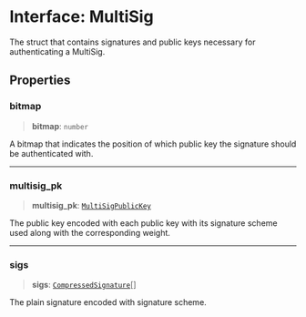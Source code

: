 # Interface: MultiSig

The struct that contains signatures and public keys necessary for authenticating a MultiSig.

## Properties

### bitmap

> **bitmap**: `number`

A bitmap that indicates the position of which public key the signature should be authenticated with.

***

### multisig\_pk

> **multisig\_pk**: [`MultiSigPublicKey`](MultiSigPublicKey.md)

The public key encoded with each public key with its signature scheme used along with the
corresponding weight.

***

### sigs

> **sigs**: [`CompressedSignature`](../type-aliases/CompressedSignature.md)[]

The plain signature encoded with signature scheme.
